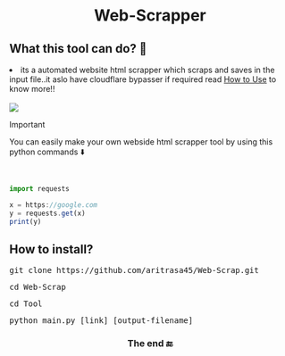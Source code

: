  <h1 align="center">
  Web-Scrapper 
</h1>

<h2>What this tool can do? 🦸 </h2>


<li> its a automated website html 
scrapper which scraps and saves in
the input file..it aslo have cloudflare
bypasser if required read <a href="https://github.com/aritrasa45/Web-Scrap/blob/main/Tool/Howto.txt">How to Use</a> to know more!!</li>

<br>

<img src="https://github.com/aritrasa45/Web-Scrap/blob/main/git_img.jpg" style="display:block; margin: 0 auto;">



>[!IMPORTANT]
>You can easily make your own webside html
>scrapper tool by using this python
>commands ⬇️


<br>


```jsx
import requests

x = https://google.com
y = requests.get(x)
print(y)
```



<h2>How to install?</h2>

<pre>git clone https://github.com/aritrasa45/Web-Scrap.git</pre>

<pre>cd Web-Scrap</pre>
<pre>cd Tool</pre>
<pre>python main.py [link] [output-filename]</pre>


<h3 align="center">
  The end 🔚
</h3>


